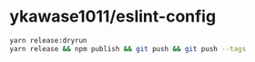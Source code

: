 # ykawase1011/eslint-config

```bash
yarn release:dryrun
yarn release && npm publish && git push && git push --tags
```
